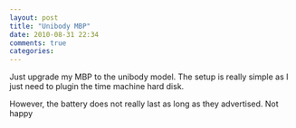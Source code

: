 ```yaml
---
layout: post
title: "Unibody MBP"
date: 2010-08-31 22:34
comments: true
categories: 
---
```


Just upgrade my MBP to the unibody model. The setup is really simple as I just need to plugin the time machine hard disk.


However, the battery does not really last as long as they advertised. Not happy

